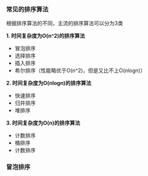 ### 常见的排序算法
根据排序算法的不同，主流的排序算法可以分为3类  

**1. 时间复杂度为O(n^2)的排序算法**
* 冒泡排序
* 选择排序
* 插入排序
* 希尔排序（性能略优于O(n^2)，但是又比不上O(nlogn)）

**2. 时间复杂度为O(nlogn)的排序算法**
* 快速排序
* 归并排序
* 堆排序
  
**3. 时间复杂度为O(n)的排序算法**
* 计数排序
* 桶排序
* 计数排序


### 冒泡排序


